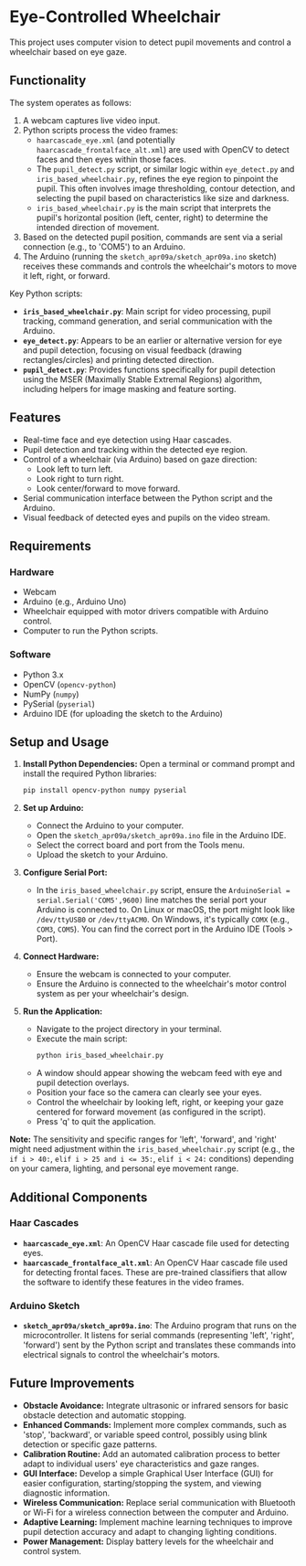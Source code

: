 # Eye-Controlled Wheelchair

This project uses computer vision to detect pupil movements and control a wheelchair based on eye gaze.

## Functionality

The system operates as follows:
1.  A webcam captures live video input.
2.  Python scripts process the video frames:
    *   `haarcascade_eye.xml` (and potentially `haarcascade_frontalface_alt.xml`) are used with OpenCV to detect faces and then eyes within those faces.
    *   The `pupil_detect.py` script, or similar logic within `eye_detect.py` and `iris_based_wheelchair.py`, refines the eye region to pinpoint the pupil. This often involves image thresholding, contour detection, and selecting the pupil based on characteristics like size and darkness.
    *   `iris_based_wheelchair.py` is the main script that interprets the pupil's horizontal position (left, center, right) to determine the intended direction of movement.
3.  Based on the detected pupil position, commands are sent via a serial connection (e.g., to 'COM5') to an Arduino.
4.  The Arduino (running the `sketch_apr09a/sketch_apr09a.ino` sketch) receives these commands and controls the wheelchair's motors to move it left, right, or forward.

Key Python scripts:
*   **`iris_based_wheelchair.py`**: Main script for video processing, pupil tracking, command generation, and serial communication with the Arduino.
*   **`eye_detect.py`**: Appears to be an earlier or alternative version for eye and pupil detection, focusing on visual feedback (drawing rectangles/circles) and printing detected direction.
*   **`pupil_detect.py`**: Provides functions specifically for pupil detection using the MSER (Maximally Stable Extremal Regions) algorithm, including helpers for image masking and feature sorting.

## Features

*   Real-time face and eye detection using Haar cascades.
*   Pupil detection and tracking within the detected eye region.
*   Control of a wheelchair (via Arduino) based on gaze direction:
    *   Look left to turn left.
    *   Look right to turn right.
    *   Look center/forward to move forward.
*   Serial communication interface between the Python script and the Arduino.
*   Visual feedback of detected eyes and pupils on the video stream.

## Requirements

### Hardware
*   Webcam
*   Arduino (e.g., Arduino Uno)
*   Wheelchair equipped with motor drivers compatible with Arduino control.
*   Computer to run the Python scripts.

### Software
*   Python 3.x
*   OpenCV (`opencv-python`)
*   NumPy (`numpy`)
*   PySerial (`pyserial`)
*   Arduino IDE (for uploading the sketch to the Arduino)

## Setup and Usage

1.  **Install Python Dependencies:**
    Open a terminal or command prompt and install the required Python libraries:
    ```bash
    pip install opencv-python numpy pyserial
    ```

2.  **Set up Arduino:**
    *   Connect the Arduino to your computer.
    *   Open the `sketch_apr09a/sketch_apr09a.ino` file in the Arduino IDE.
    *   Select the correct board and port from the Tools menu.
    *   Upload the sketch to your Arduino.

3.  **Configure Serial Port:**
    *   In the `iris_based_wheelchair.py` script, ensure the `ArduinoSerial = serial.Serial('COM5',9600)` line matches the serial port your Arduino is connected to. On Linux or macOS, the port might look like `/dev/ttyUSB0` or `/dev/ttyACM0`. On Windows, it's typically `COMX` (e.g., `COM3`, `COM5`). You can find the correct port in the Arduino IDE (Tools > Port).

4.  **Connect Hardware:**
    *   Ensure the webcam is connected to your computer.
    *   Ensure the Arduino is connected to the wheelchair's motor control system as per your wheelchair's design.

5.  **Run the Application:**
    *   Navigate to the project directory in your terminal.
    *   Execute the main script:
        ```bash
        python iris_based_wheelchair.py
        ```
    *   A window should appear showing the webcam feed with eye and pupil detection overlays.
    *   Position your face so the camera can clearly see your eyes.
    *   Control the wheelchair by looking left, right, or keeping your gaze centered for forward movement (as configured in the script).
    *   Press 'q' to quit the application.

**Note:** The sensitivity and specific ranges for 'left', 'forward', and 'right' might need adjustment within the `iris_based_wheelchair.py` script (e.g., the `if i > 40:`, `elif i > 25 and i <= 35:`, `elif i < 24:` conditions) depending on your camera, lighting, and personal eye movement range.

## Additional Components

### Haar Cascades
*   **`haarcascade_eye.xml`**: An OpenCV Haar cascade file used for detecting eyes.
*   **`haarcascade_frontalface_alt.xml`**: An OpenCV Haar cascade file used for detecting frontal faces. These are pre-trained classifiers that allow the software to identify these features in the video frames.

### Arduino Sketch
*   **`sketch_apr09a/sketch_apr09a.ino`**: The Arduino program that runs on the microcontroller. It listens for serial commands (representing 'left', 'right', 'forward') sent by the Python script and translates these commands into electrical signals to control the wheelchair's motors.

## Future Improvements

*   **Obstacle Avoidance:** Integrate ultrasonic or infrared sensors for basic obstacle detection and automatic stopping.
*   **Enhanced Commands:** Implement more complex commands, such as 'stop', 'backward', or variable speed control, possibly using blink detection or specific gaze patterns.
*   **Calibration Routine:** Add an automated calibration process to better adapt to individual users' eye characteristics and gaze ranges.
*   **GUI Interface:** Develop a simple Graphical User Interface (GUI) for easier configuration, starting/stopping the system, and viewing diagnostic information.
*   **Wireless Communication:** Replace serial communication with Bluetooth or Wi-Fi for a wireless connection between the computer and Arduino.
*   **Adaptive Learning:** Implement machine learning techniques to improve pupil detection accuracy and adapt to changing lighting conditions.
*   **Power Management:** Display battery levels for the wheelchair and control system.
